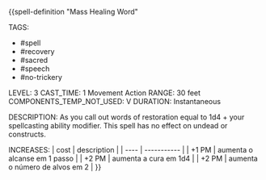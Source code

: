 {{spell-definition "Mass Healing Word"

TAGS:
- #spell
- #recovery
- #sacred
- #speech
- #no-trickery

LEVEL: 3
CAST_TIME: 1 Movement Action
RANGE: 30 feet
COMPONENTS_TEMP_NOT_USED: V
DURATION: Instantaneous

DESCRIPTION:
As you call out words of restoration equal to 1d4 + your spellcasting ability modifier. This spell has no effect on undead or constructs.

INCREASES:
| cost | description |
| ---- | ----------- |
| +1 PM | aumenta o alcanse em 1 passo |
| +2 PM | aumenta a cura em 1d4 |
| +2 PM | aumenta o número de alvos em 2 |
}}
